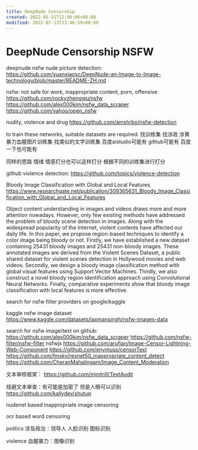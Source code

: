 ```yaml
---
title: DeepNude Censorship
created: 2022-05-31T12:00:06+08:00
modified: 2022-07-13T23:46:59+08:00
---
```


# DeepNude Censorship NSFW

deepnude nsfw nude picture detection:
https://github.com/yuanxiaosc/DeepNude-an-Image-to-Image-technology/blob/master/README-ZH.md

nsfw: not safe for work, inappropriate content, porn, offensive
https://github.com/rockyzhengwu/nsfw
https://github.com/alex000kim/nsfw_data_scraper
https://github.com/yahoo/open_nsfw

nudity, violence and drug
https://github.com/amshrbo/nsfw-detection

to train these networks, suitable datasets are required.
找训练集 找涉政 涉黄 暴力血腥图片训练集 找类似的文字训练集 百度aistudio可能有 github可能有 百度一下也可能有

同样的思路 情绪 情感打分也可以这样打分 根据不同的训练集进行打分

github violence detection:
https://github.com/topics/violence-detection

Bloody Image Classification with Global and Local Features
https://www.researchgate.net/publication/309365631_Bloody_Image_Classification_with_Global_and_Local_Features

Object content understanding in images and videos draws more and more attention nowadays. However, only few existing methods have addressed the problem of bloody scene detection in images. Along with the widespread popularity of the Internet, violent contents have affected our daily life. In this paper, we propose region-based techniques to identify a color image being bloody or not. Firstly, we have established a new dataset containing 25431 bloody images and 25431 non-bloody images. These annotated images are derived from the Violent Scenes Dataset, a public shared dataset for violent scenes detection in Hollywood movies and web videos. Secondly, we design a bloody image classification method with global visual features using Support Vector Machines. Thirdly, we also construct a novel bloody region identification approach using Convolutional Neural Networks. Finally, comparative experiments show that bloody image classification with local features is more effective.

search for nsfw filter providers on google/kaggle

kaggle nsfw image dataset
https://www.kaggle.com/datasets/laxmansingh/nsfw-images-data

search for nsfw image/text on github:
https://github.com/alex000kim/nsfw_data_scraper
https://github.com/nsfw-filter/nsfw-filter
nsfwjs
https://github.com/arufian/Image-Censor-Lightning-Web-Component
https://github.com/enymuss/censorText
https://github.com/fmsky/resnet50_inappropriate_content_detect
https://github.com/CheranMahalingam/Image_Content_Moderation

文本审核框架：
https://github.com/minitrill/TextAudit

规避文本审查：有可能是加密了 但是人眼可以识别
https://github.com/kallydev/shutup

nudenet based inappropriate image censoring

ocr based word censoring

politics
涉及政治：领导人 人脸识别 图标识别

violence 
血腥暴力：图像识别
